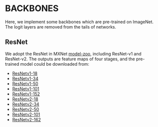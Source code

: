# BACKBONES

Here, we implement some backbones which are pre-trained on ImageNet. The logit layers are removed from the tails of networks.

## ResNet
We adopt the ResNet in MXNet [model-zoo](https://mxnet.cdn.apache.org/versions/1.7.0/api/python/docs/api/gluon/model_zoo/index.html), including ResNet-v1 and ResNet-v2. The outputs are feature maps of four stages, and the pre-trained model could be downloaded from:
- [ResNetv1-18](https://drive.google.com/file/d/1pQgVB5UzpuTqMlAUNWIt4nmJ98M8qrC4/view?usp=sharing)
- [ResNetv1-34](https://drive.google.com/file/d/1pQgVB5UzpuTqMlAUNWIt4nmJ98M8qrC4/view?usp=sharing)
- [ResNetv1-50](https://drive.google.com/file/d/1OlOtOx9NZhv9Ls3wZUtq-qLoCGwk5FXv/view?usp=sharing)
- [ResNetv1-101](https://drive.google.com/file/d/13OorURLnwLg6_J6znimKQ_n05ahOD6UI/view?usp=sharing)
- [ResNetv1-152](https://drive.google.com/file/d/13MSXempm4uISAGF7W41JFk3hw63W-4df/view?usp=sharing)
- [ResNetv2-18](https://drive.google.com/file/d/12XK75RJXa9v7DbBJoQWq6Ijn7kEjT-J-/view?usp=sharing)
- [ResNetv2-34](https://drive.google.com/file/d/1gD7_RQ_O9ZpMGMgZ4krhqXk_fMHGgJnY/view?usp=sharing)
- [ResNetv2-50](https://drive.google.com/file/d/11fetPrutSA1kuxnPLyy48fGNjKQc-FhA/view?usp=sharing)
- [ResNetv2-101](https://drive.google.com/file/d/1ITaspCRgsu6sISxRuiAnl7LxJ3s26P65/view?usp=sharing)
- [ResNetv2-162](https://drive.google.com/file/d/1KgjILc_KpsgQZouab72R5yR2AhqbOMab/view?usp=sharing)